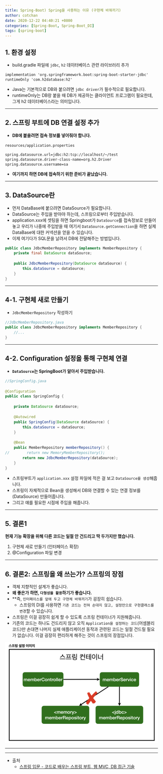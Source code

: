 ```yaml
---
title: Spring-Boot) Spring을 사용하는 이유 (구현체 바꿔끼기)   
author: cotchan 
date: 2020-12-22 04:40:21 +0800 
categories: [Spring-Boot, Spring-Boot_DI]
tags: [spring-boot] 
---
```



## 1. 환경 설정

+ build.gradle 파일에 `jdbc`, `h2` 데이터베이스 관련 라이브러리 추가

```
implementation 'org.springframework.boot:spring-boot-starter-jdbc'
runtimeOnly 'com.h2database:h2'
```

+ Java는 기본적으로 DB와 붙으려면 `jdbc driver`가 필수적으로 필요합니다.
+ runtimeOnly는 DB랑 붙을 때 DB가 제공하는 클라이언트 프로그램이 필요한데, 그게 h2 데이터베이스라는 의미입니다. 


---

## 2. 스프링 부트에 DB 연결 설정 추가

+ **DB에 붙을려면 접속 정보를 넣어줘야 합니다.**

`resources/application.properties`

```
spring.datasource.url=jdbc:h2:tcp://localhost/~/test 
spring.datasource.driver-class-name=org.h2.Driver 
spring.datasource.username=sa

```

+ **여기까지 하면 DB에 접속하기 위한 준비가 끝났습니다.**

---

## 3. DataSource란

+ 먼저 DataBase에 붙으려면 DataSource가 필요합니다.
+ DataSource는 주입을 받아야 하는데, 스프링으로부터 주입받습니다.
+ application.xxx에 셋팅을 하면 Springboot가 `DataSource`를 접속정보로 만들어놓고 우리가 나중에 주입받을 때 여기서 `DataSource.getConnection`을 하면 실제 DataBase에 대한 커넥션을 얻을 수 있습니다.
+ 이제 여기다가 SQL문을 날려서 DB에 전달해주는 방법입니다.

```java
public class JdbcMemberRepository implements MemberRepository {
    private final DataSource dataSource;

    public JdbcMemberRepository(DataSource dataSource) {
        this.dataSource = dataSource;
    }
}
```

---

## 4-1. 구현체 새로 만들기 

+ `JdbcMemberRepository` 작성하기

```java
//JdbcMemberRepository.java
public class JdbcMemberRepository implements MemberRepository {
	//...
}
```

---

## 4-2. Configuration 설정을 통해 구현체 연결

+ **`DataSource`는 SpringBoot가 알아서 주입받습니다.**

```java
//SpringConfig.java

@Configuration
public class SpringConfig {

    private DataSource dataSource;

    @Autowired
    public SpringConfig(DataSource dataSource) {
        this.dataSource = dataSource;
    }

    @Bean
    public MemberRepository memberRepository() {
//        return new MemoryMemberRepository();
        return new JdbcMemberRepository(dataSource);
    }
}
```

+ 스프링부트가 `application.xxx` 설정 파일에 적은 걸 보고 `DataSource를 생성`해줍니다.
+ 스프링이 자체적으로 Bean을 생성해서 DB와 연결할 수 있는 연결 정보를(DataSource) 만들어줍니다.
+ 그리고 얘를 필요한 시점에 주입을 해줍니다.


---


## 5. 결론1

**현재 기능 확장을 위해 다른 코드는 일절 안 건드리고 딱 두가지만 했습니다.** 

1. 구현체 새로 만들기 (인터페이스 확장)
2. @Configuration 파일 변경


---

## 6. 결론2: 스프링을 왜 쓰는가? 스프링의 장점

+ 객체 지향적인 설계가 좋습니다.
+ **왜 좋은가 하면, `다형성을 활용`하기가 좋습니다.**
+ **즉, `인터페이스를 앞에 두고 구현체 바꿔끼기`가 굉장히 쉽습니다.
    + 스프링의 DI를 사용하면 `기존 코드는 전혀 손대지 않고, 설정만으로 구현클래스를 변경`할 수 있습니다.
+ 스프링은 이걸 굉장히 쉽게 할 수 있도록 스프링 컨테이너가 지원해줍니다. 
+ 기존의 코드는 하나도 건드리지 않고 오직 `Application을 설정하는 코드`(어셈블리 코드)만 손대면 나머지 실제 애플리케이션 동작과 관련된 코드는 일절 건드릴 필요가 없습니다. 이걸 굉장히 편리하게 해주는 것이 스프링의 장점입니다.


![Desktop View](/assets/img/post/spring-boot/2020-12-22-springboot-replace-implement.png)


---





---

+ 출처
    + [스프링 입문 - 코드로 배우는 스프링 부트, 웹 MVC, DB 접근 기술](https://www.inflearn.com/course/%EC%8A%A4%ED%94%84%EB%A7%81-%EC%9E%85%EB%AC%B8-%EC%8A%A4%ED%94%84%EB%A7%81%EB%B6%80%ED%8A%B8/dashboard)

